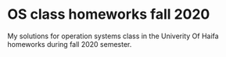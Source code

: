 # OS class homeworks fall 2020
My solutions for operation systems class in the Univerity Of Haifa homeworks during fall 2020 semester.
